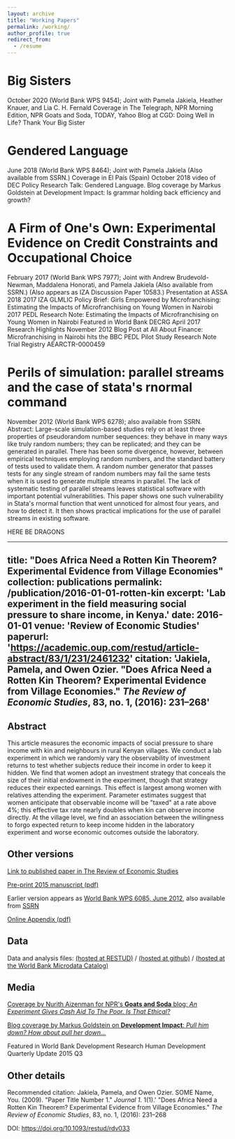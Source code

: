 ```yaml
---
layout: archive
title: "Working Papers"
permalink: /working/
author_profile: true
redirect_from:
  - /resume
---
```


# Big Sisters

October 2020 (World Bank WPS 9454); Joint with Pamela Jakiela, Heather Knauer, and Lia C. H. Fernald
Coverage in The Telegraph, NPR Morning Edition, NPR Goats and Soda, TODAY, Yahoo
Blog at CGD: Doing Well in Life? Thank Your Big Sister

# Gendered Language

June 2018 (World Bank WPS 8464); Joint with Pamela Jakiela
(Also available from SSRN.)
Coverage in El País (Spain)
October 2018 video of DEC Policy Research Talk: Gendered Language.
Blog coverage by Markus Goldstein at Development Impact: Is grammar holding back efficiency and growth?

# A Firm of One's Own: Experimental Evidence on Credit Constraints and Occupational Choice

February 2017 (World Bank WPS 7977); Joint with Andrew Brudevold-Newman, Maddalena Honorati, and Pamela Jakiela
(Also available from SSRN.)
(Also appears as IZA Discussion Paper 10583.)
Presentation at ASSA 2018
2017 IZA GLMLIC Policy Brief: Girls Empowered by Microfranchising: Estimating the Impacts of Microfranchising on Young Women in Nairobi
2017 PEDL Research Note: Estimating the Impacts of Microfranchising on Young Women in Nairobi
Featured in World Bank DECRG April 2017 Research Highlights
November 2012 Blog Post at All About Finance: Microfranchising in Nairobi hits the BBC
PEDL Pilot Study Research Note
Trial Registry AEARCTR-0000459

# Perils of simulation: parallel streams and the case of stata's rnormal command

November 2012 (World Bank WPS 6278); also available from SSRN.
Abstract:  Large-scale simulation-based studies rely on at least three properties of pseudorandom number sequences: they behave in many ways like truly random numbers; they can be replicated; and they can be generated in parallel. There has been some divergence, however, between empirical techniques employing random numbers, and the standard battery of tests used to validate them. A random number generator that passes tests for any single stream of random numbers may fail the same tests when it is used to generate multiple streams in parallel. The lack of systematic testing of parallel streams leaves statistical software with important potential vulnerabilities. This paper shows one such vulnerability in Stata's rnormal function that went unnoticed for almost four years, and how to detect it. It then shows practical implications for the use of parallel streams in existing software.

HERE BE DRAGONS

---
title: "Does Africa Need a Rotten Kin Theorem? Experimental Evidence from Village Economies"
collection: publications
permalink: /publication/2016-01-01-rotten-kin
excerpt: 'Lab experiment in the field measuring social pressure to share income, in Kenya.'
date: 2016-01-01
venue: 'Review of Economic Studies'
paperurl: 'https://academic.oup.com/restud/article-abstract/83/1/231/2461232'
citation: 'Jakiela, Pamela, and Owen Ozier. &quot;Does Africa Need a Rotten Kin Theorem? Experimental Evidence from Village Economies.&quot; <i>The Review of Economic Studies</i>, 83, no. 1, (2016): 231–268'
---
## Abstract
This article measures the economic impacts of social pressure to share income with kin and neighbours in rural Kenyan villages. We conduct a lab experiment in which we randomly vary the observability of investment returns to test whether subjects reduce their income in order to keep it hidden. We find that women adopt an investment strategy that conceals the size of their initial endowment in the experiment, though that strategy reduces their expected earnings. This effect is largest among women with relatives attending the experiment. Parameter estimates suggest that women anticipate that observable income will be &quot;taxed&quot; at a rate above 4%; this effective tax rate nearly doubles when kin can observe income directly. At the village level, we find an association between the willingness to forgo expected return to keep income hidden in the laboratory experiment and worse economic outcomes outside the laboratory.


## Other versions

[Link to published paper in The Review of Economic Studies](https://academic.oup.com/restud/article-abstract/83/1/231/2461232)

[Pre-print 2015 manuscript (pdf)](http://owenozier.github.io/files/papers/JakielaOzier-VillageEconomies-2015-06-04.pdf)

Earlier version appears as [World Bank WPS 6085, June 2012](http://documents1.worldbank.org/curated/en/164231468331866866/pdf/WPS6085.pdf), also available from [SSRN](https://papers.ssrn.com/sol3/papers.cfm?abstract_id=2082776)

[Online Appendix (pdf)](http://owenozier.github.io/files/papers/JakielaOzier-online-appendix-2015-06-03.pdf)


## Data

Data and analysis files:
[(hosted at RESTUD)](https://academic.oup.com/restud/article-abstract/83/1/231/2461232)
/
[(hosted at github)](http://owenozier.github.io/files/data/MS17455Supplementary.zip)
/
[(hosted at the World Bank Microdata Catalog)](https://microdata.worldbank.org/index.php/catalog/2667)
<!--- RESTUD old data link does not work: http://restud.oxfordjournals.org/content/suppl/2015/07/21/rdv033.DC1/MS17455Supplementary.zip --->


## Media

[Coverage by Nurith Aizenman for NPR's <b>Goats and Soda</b> blog: <i>An Experiment Gives Cash Aid To The Poor. Is That Ethical?</i>](https://www.npr.org/sections/goatsandsoda/2017/09/13/542261863/cash-aid-changed-this-family-s-life-so-why-is-their-government-skeptical)

[Blog coverage by Markus Goldstein on <b>Development Impact</b>: <i>Pull him down? How about pull her down...</i>](https://blogs.worldbank.org/impactevaluations/pull-him-down-how-about-pull-her-down)

Featured in World Bank Development Research Human Development Quarterly Update 2015 Q3


## Other details

Recommended citation: Jakiela, Pamela, and Owen Ozier. SOME Name, You. (2009). &quot;Paper Title Number 1.&quot; <i>Journal 1</i>. 1(1).' &quot;Does Africa Need a Rotten Kin Theorem? Experimental Evidence from Village Economies.&quot; <i>The Review of Economic Studies</i>, 83, no. 1, (2016): 231–268

DOI: https://doi.org/10.1093/restud/rdv033



